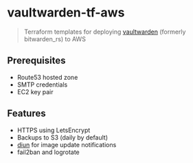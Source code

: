 # vaultwarden-tf-aws

> Terraform templates for deploying [vaultwarden](https://github.com/dani-garcia/vaultwarden) (formerly bitwarden_rs) to AWS

## Prerequisites

* Route53 hosted zone
* SMTP credentials
* EC2 key pair

## Features

* HTTPS using LetsEncrypt
* Backups to S3 (daily by default)
* [diun](https://github.com/crazy-max/diun) for image update notifications
* fail2ban and logrotate

